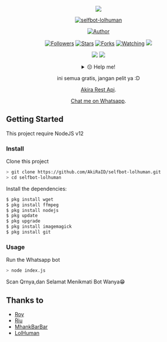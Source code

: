 <p align="center">
<img src="https://i.ibb.co/cvWRRV8/20210402-151201.jpg"/>
</p>
<p align="center">
<a href="#"><img title="selfbot-lolhuman" src="https://img.shields.io/badge/Whatsapp Bot-green?colorA=%23ff0000&colorB=%23017e40&style=for-the-badge"></a>
</p>
<p align="center">
<a href="https://github.com/AkiRaID"><img title="Author" src="https://img.shields.io/badge/AUTHOR-AKIRA-orange.svg?style=for-the-badge&logo=github"></a>
</p>
<p align="center">
<a href="https://github.com/AkiRaID/followers"><img title="Followers" src="https://img.shields.io/github/followers/AkiRa?color=blue&style=flat-square"></a>
<a href="https://github.com/AkiRaID/selfbot-lolhuman/stargazers/"><img title="Stars" src="https://img.shields.io/github/stars/AkiRa/selfbot-lolhuman?color=red&style=flat-square"></a>
<a href="https://github.com/AkiRaID/selfbot-lolhuman/network/members"><img title="Forks" src="https://img.shields.io/github/forks/AkiRa/selfbot-lolhuman?color=red&style=flat-square"></a>
<a href="https://github.com/AkiRaID/selfbot-lolhuman/watchers"><img title="Watching" src="https://img.shields.io/github/watchers/AkiRa/selfbot-lolhuman?label=Watchers&color=blue&style=flat-square"></a>
<a href="https://hits.seeyoufarm.com"><img src="https://hits.seeyoufarm.com/api/count/incr/badge.svg?url=https%3A%2F%2Fgithub.com%2FAkiRa%2Fselfbot-lolhuman&count_bg=%2379C83D&title_bg=%23555555&icon=probot.svg&icon_color=%2300FF6D&title=hits&edge_flat=false"/></a>
</p>

<p align="center">
    <img
        src="https://img.shields.io/badge/node.js%20-%2343853D.svg?&style=for-the-badge&logo=node.js&logoColor=white" />
    <img
        src="https://img.shields.io/badge/javascript%20-%23323330.svg?&style=for-the-badge&logo=javascript&logoColor=%23F7DF1E" />
</p>
<div align="center">
<details>
 <summary>😔 Help me!</summary>
 
 [Saweria](https://saweria.co/akirayt)
 
</details>

ini semua gratis, jangan pelit ya :D
<p align="center"><a href="https://www.akirainfo.site" target="_blank">Akira Rest Api</a>.</p>
<p align="center"><a href="https://wa.me/6282158549899" target="_blank">Chat me on Whatsapp</a>.</p>
</div>

## Getting Started

This project require NodeJS v12

### Install
Clone this project

```bash
> git clone https://github.com/AkiRaID/selfbot-lolhuman.git
> cd selfbot-lolhuman
```

Install the dependencies:

```bash
$ pkg install wget
$ pkg install ffmpeg
$ pkg install nodejs
$ pkg update 
$ pkg upgrade 
$ pkg install imagemagick
$ pkg install git
```

### Usage
Run the Whatsapp bot

```bash
> node index.js
```

Scan Qrnya,dan Selamat Menikmati Bot Wanya😁


## Thanks to
- [Roy](https://github.com/Pxc7b)
- [Riu](https://github.com/Pxc7)
- [MhankBarBar](https://github.com/MhankBarBar)
- [LolHuman](https://github.com/LoL-Human)
